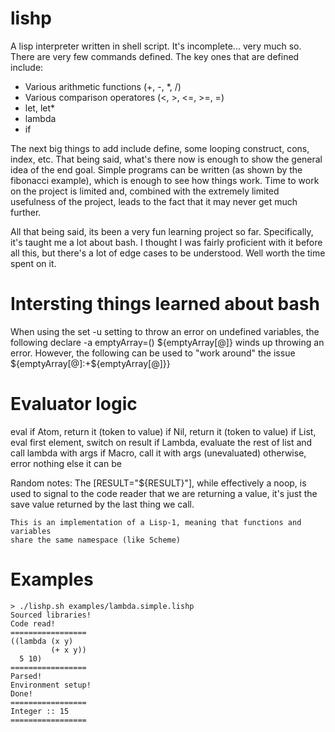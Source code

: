 lishp
=====

A lisp interpreter written in shell script. It's incomplete... very much
so. There are very few commands defined. The key ones that are defined include:
* Various arithmetic functions (+, -, *, /)
* Various comparison operatores (<, >, <=, >=, =)
* let, let*
* lambda
* if

The next big things to add include define, some looping construct, cons, index,
etc. That being said, what's there now is enough to show the general idea of the
end goal. Simple programs can be written (as shown by the fibonacci example),
which is enough to see how things work. Time to work on the project is limited
and, combined with the extremely limited usefulness of the project, leads to the
fact that it may never get much further.

All that being said, its been a very fun learning project so far. Specifically,
it's taught me a lot about bash. I thought I was fairly proficient with it
before all this, but there's a lot of edge cases to be understood. Well worth
the time spent on it.


Intersting things learned about bash
====

When using the 
    set -u
setting to throw an error on undefined variables, the following
    declare -a emptyArray=()
    ${emptyArray[@]}
winds up throwing an error. However, the following can be used to "work around" the issue
    ${emptyArray[@]:+${emptyArray[@]}}

Evaluator logic
====

eval
    if Atom, return it (token to value)
    if Nil, return it (token to value)
    if List, eval first element, switch on result
        if Lambda, evaluate the rest of list and call lambda with args
        if Macro, call it with args (unevaluated)
        otherwise, error
    nothing else it can be

Random notes:
    The [RESULT="${RESULT}"], while effectively a noop, is used to signal to the
    code reader that we are returning a value, it's just the save value returned
    by the last thing we call.

    This is an implementation of a Lisp-1, meaning that functions and variables
    share the same namespace (like Scheme)

Examples
========

```
> ./lishp.sh examples/lambda.simple.lishp 
Sourced libraries!
Code read!
=================
((lambda (x y) 
         (+ x y))
  5 10)
=================
Parsed!
Environment setup!
Done!
=================
Integer :: 15
=================
```
